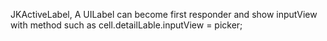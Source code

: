 JKActiveLabel, A UILabel can become first responder and show inputView with method such as cell.detailLable.inputView = picker;